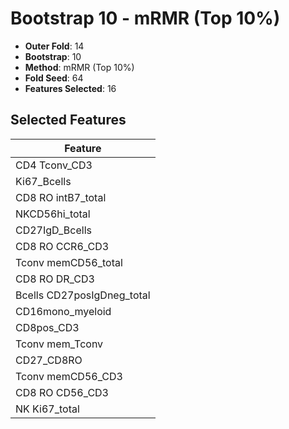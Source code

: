 # Bootstrap 10 - mRMR (Top 10%)

- **Outer Fold**: 14
- **Bootstrap**: 10
- **Method**: mRMR (Top 10%)
- **Fold Seed**: 64
- **Features Selected**: 16

## Selected Features

| Feature |
|---------|
| CD4 Tconv_CD3 |
| Ki67_Bcells |
| CD8 RO intB7_total |
| NKCD56hi_total |
| CD27IgD_Bcells |
| CD8 RO CCR6_CD3 |
| Tconv memCD56_total |
| CD8 RO DR_CD3 |
| Bcells CD27posIgDneg_total |
| CD16mono_myeloid |
| CD8pos_CD3 |
| Tconv mem_Tconv |
| CD27_CD8RO |
| Tconv memCD56_CD3 |
| CD8 RO CD56_CD3 |
| NK Ki67_total |
